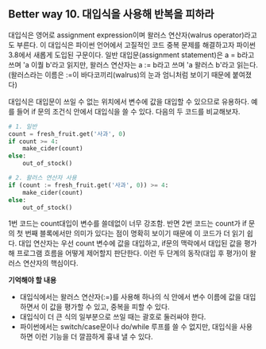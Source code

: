 ## Better way 10. 대입식을 사용해 반복을 피하라

대입식은 영어로 assignment expression이며 왈러스 연산자(walrus operator)라고도 부른다. 이 대입식은 파이썬 언어에서 고질적인 코드 중복 문제를 해결하고자 파이썬 3.8에서 새롭게 도입된 구문이다. 일반 대입문(assignment statement)은 a = b라고 쓰며 'a 이퀄 b'라고 읽지만, 왈러스 연산자는 a := b라고 쓰며 'a 왈러스 b'라고 읽는다. (왈러스라는 이름은 :=이 바다코끼리(walrus)의 눈과 엄니처럼 보이기 때문에 붙여졌다)

대입식은 대입문이 쓰일 수 없는 위치에서 변수에 값을 대입할 수 있으므로 유용하다. 예를 들어 if 문의 조건식 안에서 대입식을 쓸 수 있다. 다음의 두 코드를 비교해보자.

```python
# 1. 일반
count = fresh_fruit.get('사과', 0)
if count >= 4:
    make_cider(count)
else:
    out_of_stock()

# 2. 왈러스 연산자 사용
if (count := fresh_fruit.get('사과', 0)) >= 4:
    make_cider(count)
else:
    out_of_stock()
```

1번 코드는 count대입이 변수를 쓸데없이 너무 강조함. 반면 2번 코드는 count가 if 문의 첫 번째 블록에서만 의미가 있다는 점이 명확히 보이기 때문에 이 코드가 더 읽기 쉽다. 대입 연산자는 우선 count 변수에 값을 대입하고, if문의 맥락에서 대입된 값을 평가해 프로그램 흐름을 어떻게 제어할지 판단한다. 이런 두 단계의 동작(대입 후 평가)이 왈러스 연산자의 핵심이다.

**기억해야 할 내용**
- 대입식에서는 왈러스 연산자(:=)를 사용해 하나의 식 안에서 변수 이름에 값을 대입하면서 이 값을 평가할 수 있고, 중복을 피할 수 있다.
- 대입식이 더 큰 식의 일부분으로 쓰일 때는 괄호로 둘러싸야 한다.
- 파이썬에서는 switch/case문이나 do/while 루프를 쓸 수 없지만, 대입식을 사용하면 이런 기능을 더 깔끔하게 흉내 낼 수 있다.